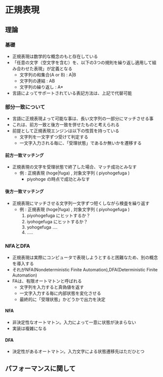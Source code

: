 正規表現
=======

理論
--------

### 基礎

* 正規表現は数学的な概念のもと存在している
* 「任意の文字（空文字を含む）を、以下の3つの規則を繰り返し適用して組み合わせた表現」が定義となる
    * 文字列の和集合(A or B) : A|B
    * 文字列の連結 : AB
    * 文字列の繰り返し : A*
* 言語によってサポートされている表記方法は、上記で代替可能

### 部分一致について

* 言語に正規表現よって可能な事は、長い文字列の一部分にマッチさせる事
* これは、前方一致と後方一致を併せたものと考えられる
* 前提として正規表現エンジンは以下の性質を持っている
    * 文字列を一文字ずつ受けて判定する
    * 一文字入力される毎に、「受理状態」であるか無いかを遷移する

#### 前方一致マッチング

* 正規表現の文字を受理状態で終了した場合、マッチ成功とみなす
    * 例 : 正規表現 (hoge|fuga) , 対象文字列 ( piyohogefuga )
        * piyohoge の時点で成功とみなす


#### 後方一致マッチング

* 正規表現にマッチさせる文字列一文字ずつ短くしながら検査を繰り返す
    * 例 : 正規表現 (hoge|fuga) , 対象文字列 ( piyohogefuga )
        1. piyohogefuga にヒットするか？
        1. iyohogefuga にヒットするか？
        1. yohogefuga ....
        1. .....

### NFAとDFA

* 正規表現は実際にコンピュータで表現しようとすると困難なため、別の概念を導入する
* それがNFA(Nondeterministic Finite Automation),DFA(Deterministic Finite Automation)
* FAは、有限オートマトンと呼ばれる
    * 文字列を入力すると真偽値を返す
    * 一文字入力する毎に内部状態を変化させる
    * 最終的に「受理状態」かどうかで出力を決定

#### NFA

* 非決定性なオートマトン。入力によって一意に状態が決まらない
* 実装は複雑になる

#### DFA

* 決定性があるオートマトン。入力文字による状態遷移先はただひとつ


パフォーマンスに関して
----------------------


